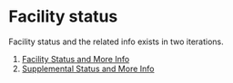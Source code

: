 # Facility status
Facility status and the related info exists in two iterations.
1. [Facility Status and More Info](status.md)
2. [Supplemental Status and More Info](supplemental_status.md)
